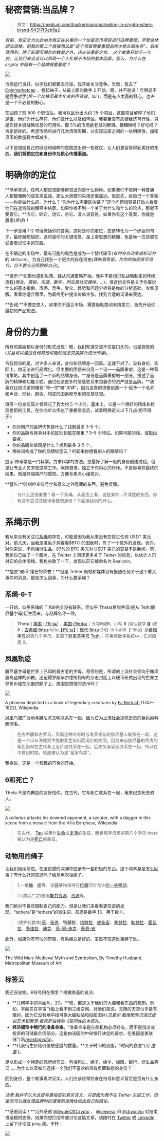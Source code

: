 # 秘密营销:当品牌？

> 原文：<https://medium.com/hackernoon/marketing-in-crypto-when-brand-54317f0eb6a2>

*目前，我正全力以赴地为我正在从事的一个加密货币项目进行品牌重塑。尽管总体想法很棒，但我的第二个直接想法是“这个项目需要重塑品牌才能长期生存”。后来我想到，除了新硬币爆炸的数量之外，还应该重新定位。* *这个故事开始于一年前。让我们来谈谈可以帮助一个人扎根于市场的基本因素。那么，为什么在 crypto 中拥有一个品牌很重要呢？*

![](img/24fbc8c0fe09e3383e4a589a2a43f349.png)

市场运行良好。似乎我们都要去月球。我开始关注竞争。当然，我去了 [Coinmarketcap](https://coinmarketcap.com) ，卷起袖子，从最上面的数字 2 开始。嗯，并不是说 1 号明显不是竞争对手(*用一个比特币最大化者的声音说，lol* )，而是有点太高的野心，也许是一个不必要的野心。

在回顾了前 500 个职位后，我可以区分出大约 25 个项目，这些项目解释了他们是谁，他们为什么存在，他们做什么以及如何做。我甚至没有质疑经济可行性，只是质疑关键战略信息的可用性。那 5%的市场是老鼠的眼泪。很糟糕吗？好吃吗？肯定是好的。希望市场将进行几次清理周期，以实现玩家之间的一些明确性，加密货币的数量将大幅减少。

以下是根据自己的经验和纯粹的意图提出的一些建议，让人们更容易得到美好的东西。**我们将把定位和身份作为核心传播渠道。**

# 明确你的定位

**简单来说，任何人都应该能够察觉出你是什么物种。如果我们不能用一种普通人都能理解的语言来说话，那么大规模的采用还很遥远。但首先，给自己一个答案——你是做什么的，为什么？“你为什么需要区块链？”这个问题很容易打动人看着他们在迷宫般的解释中枯萎。如果你找不到一个关于为什么和什么的论点，那就不要管它。**冻它，碎它，烧它，杀它。没人说容易。如果你有这个答案，你就是赢家(*笑话*)！

下一步是用 1-2 句话概括你的答案。这将是你的定位，应该转化为一个综合的句子，最好越短越好。这将是你的关键信息，是上帝思想的精髓，也是唯一应该留在受害者记忆中的东西。

在不确定的市场中，最有可能的角色是成为一个替代硬币(*有时会自动变成标记为*的 shitcoin)，为自己找到一个更大的存在理由(*我的意思是，为你的加密货币项目，但不要忘记照顾好自己*)。

**提示:**如果你感到失落，就从沟通策略开始。我并不是想打乱战略制定的传统流程(*商业、营销、沟通、数字，然后是社交媒体……*)，但这份文件是关于你要说什么的基本指南。市场、竞争、受众、趋势和问题分析将是你的分析基础。收集见解。看看你适合哪里。为最终用户提出价值主张。找到合适的词语来表达。

**告诫:**不要忽悠人。如果你不适合市场，需要借助酷词来掩盖它，首先升级你最初的产品想法。

# 身份的力量

所有的美丽都以身份的形式出现！嗯，我们知道交流不仅是口头的，也是视觉的(*并且可以通过任何其他可能的信息交换媒介进行传播*)。

令我惊讶的是，对许多人来说，身份和品牌是一回事。这就不对了。没有身份，实际上，你无法进行品牌化。但主要的困惑来自另一个词——品牌重塑，这是一种营销策略，其中创造了一个新的品牌身份。**身份是品牌重塑的一部分，描述了品牌的精神和功能关联。通过创造更多的情感联系来包装你的资产就是品牌。**我喜欢比较词语的辅音“*同一性*”和“*实体*”，因为这真的很像创造一个:赋予一个名称和声音、形状、颜色、特定的图案和专用的视觉联想。

填写一份身份简介曾经花了我大约 5 个小时。基本上，它是一个很好的精炼和检测差距的工具。在你向听众传达了重要信息后，试着明确定义以下几点(但不限于):

*   你对用户的品牌优势是什么？找到最多 3-5 个。
*   你的品牌与竞争对手的区别到底在哪里？3–5 个特征。如果可能的话，请指出要点。
*   你的品牌价值观是什么？找到最多 3-5 个。
*   哪些词构成了你的品牌标签云？听起来你想看别人的眼睛吗？

提示:符号学是一门科学。力求科学的方法。您最好了解一般的身份创建过程，但是让专业人员来做这项工作。保持自律，独立于你内心的炒作。不是你喜欢最终的结果，而是终端用户的感知。方便与焦点小组核对。

**警告:**时刻检查符号学和意义之外隐藏的东西，避免误解。

> 为什么这很重要？看一下系绳。从表面上看，这是某种…不清楚的东西。你有没有尝试过破译泰瑟的身份？下面跟我玩的开心。

# 系绳示例

我从来没有关注过[系绳](https://tether.to)的存在，可能是因为我从来没有交易过任何 USDT 美元对。前几天，当我走进兔子洞查看$BTC 的图表时，有了一个意外的发现。也许，对你来说，不包括衍生品，87%的 BTC 美元对 USDT 美元的交易不是新闻。嗯，我给自己做了一个服务，在 Twitter 上阅读更多关于 Tether 的信息，以估计人们对它的总体情绪。我也谷歌了一下，发现以前它被命名为 Realcoin。

**摆脱“硬币”尾巴的荣誉！**但是 Tether 网站和媒体没有报道任何关于这个重大事件的消息。那是怎么回事，为什么要系绳？

## 系绳-θ-T

一开始，似乎系绳的 T 和θ完全没有联系。但似乎 Theta(希腊字母)是从 Teth(腓尼基字母)衍生而来，与品牌名称一致。

> **Theta** ( [英国](https://en.wikipedia.org/wiki/British_English) : [/ˈθiːtə/](https://en.wikipedia.org/wiki/Help:IPA/English) ，[美国](https://en.wikipedia.org/wiki/American_English):[/ˈθeɪtə/](https://en.wikipedia.org/wiki/Help:IPA/English)；大写**θ**或**θ**，小写 **θ** (类似数字 [**0**](https://en.wikipedia.org/wiki/0_(number)) )或**ϑ**；[古希腊](https://en.wikipedia.org/wiki/Ancient_Greek_language):[θῆτα](https://en.wiktionary.org/wiki/%CE%B8%E1%BF%86%CF%84%CE%B1)*thē̂ta*[【tʰɛ̂ːta】](https://en.wikipedia.org/wiki/Help:IPA/Greek)；[现代](https://en.wikipedia.org/wiki/Modern_Greek):[θήτα](https://en.wiktionary.org/wiki/%CE%B8%CE%AE%CF%84%CE%B1)t34】thˇtat36【ˇθita】是[希腊字母](https://en.wikipedia.org/wiki/Greek_alphabet)的第八个字母，来源于[腓尼基字母](https://en.wikipedia.org/wiki/Phoenician_alphabet) [Teth](https://en.wikipedia.org/wiki/Teth) 。在希腊数字系统中，它的值是 9。

## 凤凰轨迹

腓尼基字母是世界上已知的最古老的字母。奇怪的是，所谓的上流社会倾向于像凤凰鸟这样的邪教。还记得罗斯柴尔德所拥有的杂志封面上以硬币形式出现的世界主导货币挂在凤凰的脖子上，周围是燃烧的法币吗？

![](img/3c0ad4e4fb71656871f71513695d2cf3.png)

A phoenix depicted in a book of legendary creatures by [FJ Bertuch](https://en.wikipedia.org/wiki/Friedrich_Justin_Bertuch) (1747–1822), Wikipedia

凤凰鸟被广泛地与腓尼基文明联系在一起，因为它为上流社会提供昂贵的紫色染料而闻名。

> 在古希腊和古罗马，凤凰这种鸟有时与发音相似的腓尼基人联系在一起，这是一个以从海螺壳中提取紫色染料而闻名的文明。因为来自腓尼基的昂贵的紫色染料在古代与上层阶级联系在一起，后来又与皇室联系在一起，所以在中世纪时期，凤凰被认为是“皇家鸟类”。

我得说，这是一个有趣的巧合的开始。

## θ和死亡？

Theta 不是你典型的友好信件。在古代，它与死亡联系在一起，用来纪念死去的人。

![](img/fd9348f305bec83672f8091af5eb0d0b.png)

A *retiarius* attacks his downed opponent, a *secutor*, with a dagger in this scene from a mosaic from the Villa Borghese, Wikipedia

> 在古代， [Tau](https://en.wikipedia.org/wiki/Tau) 被用作[生命](https://en.wikipedia.org/wiki/Life)或[复活](https://en.wikipedia.org/wiki/Resurrection)的象征，而希腊字母表的第八个字母 theta 被认为是[死亡](https://en.wikipedia.org/wiki/Death)的象征。

## 动物用的绳子

让我们继续前进。在这绝望的深渊中应该有一些积极的东西。这个词本身是怎么回事？有什么好的意思吗？维基再次拒绝了。

> 1.一根[绳](https://en.wiktionary.org/wiki/rope)、[缆](https://en.wiktionary.org/wiki/cable)等。该[将](https://en.wiktionary.org/wiki/hold)某物保持在[位置](https://en.wiktionary.org/wiki/place)同时允许[的一些移动](https://en.wiktionary.org/wiki/movement)。
> 
> 2.(*推而广之*)极限[能力](https://en.wiktionary.org/wiki/limit)[资源](https://en.wiktionary.org/wiki/abilities)、[资源](https://en.wiktionary.org/wiki/resources)等。

我们绝对不喜欢限制自己的能力。但是让我们来看看更荒谬的发现。“tethera”是“tethera”的派生词，意思是数字 13，用于数羊。

> (博罗代数羊)[燕](https://en.wiktionary.org/wiki/yan#English)、[泰恩](https://en.wiktionary.org/wiki/tyan#English)、**特瑟拉**、[梅特拉](https://en.wiktionary.org/wiki/methera#English)、[皮条客](https://en.wiktionary.org/wiki/pimp#English)、[塞瑟拉](https://en.wiktionary.org/wiki/sethera#English)、[勒瑟拉](https://en.wiktionary.org/wiki/lethera#English)、[霍瓦拉](https://en.wiktionary.org/wiki/hovera#English)、[多维拉](https://en.wiktionary.org/wiki/dovera#English)、[迪克](https://en.wiktionary.org/wiki/dick#English)、[燕-阿-迪克](https://en.wiktionary.org/wiki/yan-a-dick#English)、[泰恩-安](https://en.wiktionary.org/wiki/tyan-a-dick#English)

此外，如果你有可怕的野兽，有系绳总是好的。虽然不知道谁束缚了谁。

![](img/53b13716afffa14b2a51b95e1372c5de.png)

The Wild Man: Medieval Myth and Symbolism, By Timothy Husband, Metropolitan Museum of Art

## 标签云

我还没说完。θ符号用在哪里？根据维基的说法:

*   **几何学中的平面角，2D。**嗯，都是关于我们的大脑和看东西的机制。例如，宇航员在宇宙飞船上看不到三维空间。对他们来说，无限的天空似乎是有限的，因为它没有地平线可供大脑粘贴和投影图片(*见夏尔·戴维斯的沉浸式虚拟艺术和劳里·麦克罗伯特的《空间性的本质》*)。
*   **经济模型中银行的准备金率。**“准备金率是存款机构必须持有，而不是借出或投资的可储备负债部分。这是由该国的中央银行决定的要求，在美国是美联储”(*见*[*Investopedia*](https://www.investopedia.com/terms/r/reserveratio.asp#ixzz5OtrE4C2U))。
*   **代表衍生价格价值敏感度的数量。**关于时间的流逝，“时间的衰变”(*见* [*维基*](https://en.wikipedia.org/wiki/Greeks_(finance)) )。

足以形成一个特定的品牌标签云，包括死亡、绳子、绵羊、极限、银行、衍生品等词……为什么以及如何选择一个我们不喜欢的带有负面联想的身份？

回到身份，整个故事再次证实，人们应该经常检查在符号和意义背后是否有什么东西。

*注意:我并不认为这是有意指定的真实含义，只是因为我不在 Tether 总部工作，但是您可以就处理品牌时的谨慎和准确性做出自己的结论。*

**感谢阅读！**另外感谢 [@SwoleOffCrypto](https://twitter.com/SwoleOffCrypto) 、 [@seweso](https://twitter.com/seweso) 和 [@drwasho](https://twitter.com/drwasho) 对结束语话题的支持。如果你想打招呼或讨论这篇文章，请随时在 [Twitter](https://twitter.com/cryptokatia) 或 [LinkedIn](https://www.linkedin.com/in/cryptokatia/) 上留下评论或 ping 我。干杯！

![](img/7492aae9a062f3f3ccc303e4a0c9ea60.png)